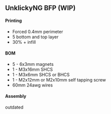 ## UnklickyNG BFP (WIP)

#### Printing

* Forced 0.4mm perimeter
* 5 bottom and top layer 
* 30% + infill 

#### BOM 

* 5 - 6x3mm magnets
* 1 - M3x16mm SHCS 
* 1 - M3x6mm SHCS or BHCS
* 1 - M2x12mm or M2x10mm self tapping screw 
* 60mm 24awg wires 

#### Assembly
outdated